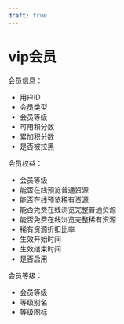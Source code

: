 ```yaml
---
draft: true
---
```


# vip会员

会员信息：

- 用户ID
- 会员类型
- 会员等级
- 可用积分数
- 累加积分数
- 是否被拉黑

会员权益：

- 会员等级
- 能否在线预览普通资源
- 能否在线预览稀有资源
- 能否免费在线浏览完整普通资源
- 能否免费在线浏览完整稀有资源
- 稀有资源折扣比率
- 生效开始时间
- 生效结束时间
- 是否启用

会员等级：

- 会员等级
- 等级别名
- 等级图标
